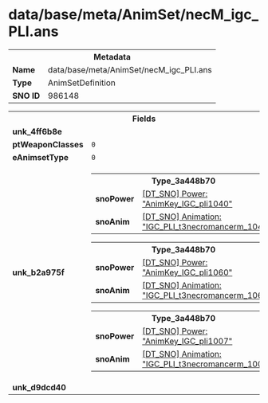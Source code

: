 <h1>data/base/meta/AnimSet/necM_igc_PLI.ans</h1><table><tr><th colspan="100%">Metadata</th></tr><tr><td><b>Name</b></td><td>data/base/meta/AnimSet/necM_igc_PLI.ans</td></tr><tr><td><b>Type</b></td><td>AnimSetDefinition</td></tr><tr><td><b>SNO ID</b></td><td>986148</td></tr></table>

<table><tr><th colspan="100%">Fields</th></tr><tr><td><b>unk_4ff6b8e</b></td><td></td></tr><tr><td><b>ptWeaponClasses</b></td><td><code>0</code>
</td></tr><tr><td><b>eAnimsetType</b></td><td><code>0</code></td></tr><tr><td><b>unk_b2a975f</b></td><td><table><tr><th colspan="100%">Type_3a448b70</th></tr><tr><td><b>snoPower</b></td><td><a href="..\Power\AnimKey_IGC_pli1040.pow">[DT_SNO] Power: "AnimKey_IGC_pli1040"</a></td></tr><tr><td><b>snoAnim</b></td><td><a href="..\Anim\IGC_PLI_t3necromancerm_1040.ani">[DT_SNO] Animation: "IGC_PLI_t3necromancerm_1040"</a></td></tr></table>


<table><tr><th colspan="100%">Type_3a448b70</th></tr><tr><td><b>snoPower</b></td><td><a href="..\Power\AnimKey_IGC_pli1060.pow">[DT_SNO] Power: "AnimKey_IGC_pli1060"</a></td></tr><tr><td><b>snoAnim</b></td><td><a href="..\Anim\IGC_PLI_t3necromancerm_1060.ani">[DT_SNO] Animation: "IGC_PLI_t3necromancerm_1060"</a></td></tr></table>


<table><tr><th colspan="100%">Type_3a448b70</th></tr><tr><td><b>snoPower</b></td><td><a href="..\Power\AnimKey_IGC_pli1007.pow">[DT_SNO] Power: "AnimKey_IGC_pli1007"</a></td></tr><tr><td><b>snoAnim</b></td><td><a href="..\Anim\IGC_PLI_t3necromancerm_1007.ani">[DT_SNO] Animation: "IGC_PLI_t3necromancerm_1007"</a></td></tr></table>


</td></tr><tr><td><b>unk_d9dcd40</b></td><td></td></tr></table>

